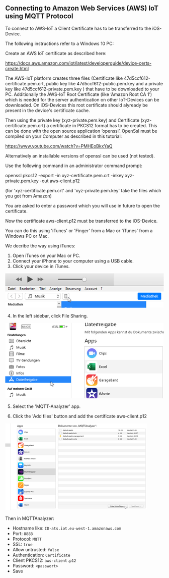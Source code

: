 ## Connecting to Amazon Web Services (AWS) IoT using  MQTT Protocol 

To connect to AWS-IoT a Client Certificate has to be transferred to the iOS-Device.

The following instructions refer to a Windows 10 PC:

Create an AWS IoT certificate as described here:

https://docs.aws.amazon.com/iot/latest/developerguide/device-certs-create.html

The AWS-IoT platform creates three files (Certificate like 47d5ccf612-certificate.pem.crt, public key like  47d5ccf612-public.pem.key and a private key like 47d5ccf612-private.pem.key ) that have to be downloaded to your PC. Additionally the AWS-IoT Root Certificate (like ‘Amazon Root CA 1’) which is needed for the server authentication on other IoT-Devices can be downloaded. On iOS-Devices this root certificate should alyready be present in the device's certificate cache.

Then using the private key (xyz-private.pem.key) and Certificate (xyz-certificate.pem.crt) a certificate in PKCS12 format has to be created. 
This can be done with the open source application ‘openssl’. OpenSsl must be compiled on your Computer as described in this tutorial:

https://www.youtube.com/watch?v=PMHEoBkxYaQ

Alternatively an installable versions of openssl can be used (not tested).

Use the following command in an administrator command prompt:

openssl pkcs12 -export -in xyz-certificate.pem.crt -inkey xyz-private.pem.key -out aws-client.p12

(for  'xyz-certificate.pem.crt' and 'xyz-private.pem.key' take the files which you got from Amazon)

You are asked to enter a password which you will use in future to open the certificate.

Now the certificate aws-client.p12 must be transferred to the iOS-Device.

You can do this using 'iTunes' or 'Finger' from a Mac or 'iTunes' from a Windows PC or Mac.

We decribe the way using iTunes:
1) Open iTunes on your Mac or PC.
2) Connect your iPhone to your computer using a USB cable.
3) Click your device in iTunes.


![Gallery](https://github.com/RoSchmi/mqtt-analyzer/blob/ConnectAwsIoT/Docs/itunesDevice.png)

4) In the left sidebar, click File Sharing.


![Gallery](https://github.com/RoSchmi/mqtt-analyzer/blob/ConnectAwsIoT/Docs/iTunesFileSharin.png)

5) Select the 'MQTT-Analyzer' app.

6) Click the 'Add files' button and add the certificate aws-client.p12


![Gallery](https://github.com/RoSchmi/mqtt-analyzer/blob/ConnectAwsIoT/Docs/itunesAddFiles.png)

Then in MQTTAnalyzer:
- Hostname like: `ID-ats.iot.eu-west-1.amazonaws.com`
- Port: `8883`
- Protocol: `MQTT`
- SSL: `true`
- Allow untrusted: `false`
- Authentication: `Certificate`
- Client PKCS12: `aws-client.p12`
- Password: `<passwort>`
- Save


